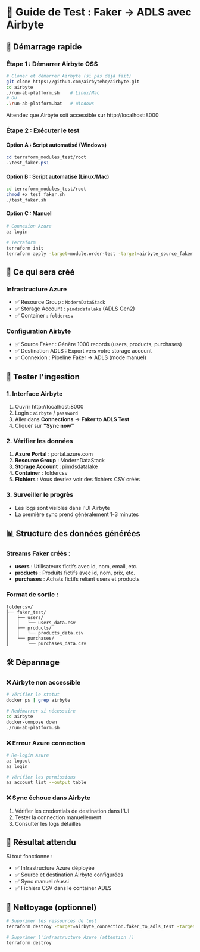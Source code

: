 # 🧪 Guide de Test : Faker → ADLS avec Airbyte

## 🚀 Démarrage rapide

### **Étape 1 : Démarrer Airbyte OSS**
```bash
# Cloner et démarrer Airbyte (si pas déjà fait)
git clone https://github.com/airbytehq/airbyte.git
cd airbyte
./run-ab-platform.sh    # Linux/Mac
# OU
.\run-ab-platform.bat   # Windows
```

Attendez que Airbyte soit accessible sur http://localhost:8000

### **Étape 2 : Exécuter le test**

#### **Option A : Script automatisé (Windows)**
```powershell
cd terraform_modules_test/root
.\test_faker.ps1
```

#### **Option B : Script automatisé (Linux/Mac)**
```bash
cd terraform_modules_test/root
chmod +x test_faker.sh
./test_faker.sh
```

#### **Option C : Manuel**
```bash
# Connexion Azure
az login

# Terraform
terraform init
terraform apply -target=module.order-test -target=airbyte_source_faker.test_faker -target=airbyte_destination_azure_blob_storage.test_adls -target=airbyte_connection.faker_to_adls_test
```

## 🎯 Ce qui sera créé

### **Infrastructure Azure**
- ✅ Resource Group : `ModernDataStack`
- ✅ Storage Account : `pimdsdatalake` (ADLS Gen2)
- ✅ Container : `foldercsv`

### **Configuration Airbyte**
- ✅ Source Faker : Génère 1000 records (users, products, purchases)
- ✅ Destination ADLS : Export vers votre storage account
- ✅ Connexion : Pipeline Faker → ADLS (mode manuel)

## 🔄 Tester l'ingestion

### **1. Interface Airbyte**
1. Ouvrir http://localhost:8000
2. Login : `airbyte` / `password`
3. Aller dans **Connections** → **Faker to ADLS Test**
4. Cliquer sur **"Sync now"**

### **2. Vérifier les données**
1. **Azure Portal** : portal.azure.com
2. **Resource Group** : ModernDataStack
3. **Storage Account** : pimdsdatalake
4. **Container** : foldercsv
5. **Fichiers** : Vous devriez voir des fichiers CSV créés

### **3. Surveiller le progrès**
- Les logs sont visibles dans l'UI Airbyte
- La première sync prend généralement 1-3 minutes

## 📊 Structure des données générées

### **Streams Faker créés :**
- **users** : Utilisateurs fictifs avec id, nom, email, etc.
- **products** : Produits fictifs avec id, nom, prix, etc.
- **purchases** : Achats fictifs reliant users et products

### **Format de sortie :**
```
foldercsv/
├── faker_test/
│   ├── users/
│   │   └── users_data.csv
│   ├── products/
│   │   └── products_data.csv
│   └── purchases/
│       └── purchases_data.csv
```

## 🛠️ Dépannage

### **❌ Airbyte non accessible**
```bash
# Vérifier le statut
docker ps | grep airbyte

# Redémarrer si nécessaire
cd airbyte
docker-compose down
./run-ab-platform.sh
```

### **❌ Erreur Azure connection**
```bash
# Re-login Azure
az logout
az login

# Vérifier les permissions
az account list --output table
```

### **❌ Sync échoue dans Airbyte**
1. Vérifier les credentials de destination dans l'UI
2. Tester la connection manuellement
3. Consulter les logs détaillés

## 🎉 Résultat attendu

Si tout fonctionne :
- ✅ Infrastructure Azure déployée
- ✅ Source et destination Airbyte configurées
- ✅ Sync manuel réussi
- ✅ Fichiers CSV dans le container ADLS

## 🔄 Nettoyage (optionnel)

```bash
# Supprimer les ressources de test
terraform destroy -target=airbyte_connection.faker_to_adls_test -target=airbyte_destination_azure_blob_storage.test_adls -target=airbyte_source_faker.test_faker

# Supprimer l'infrastructure Azure (attention !)
terraform destroy
```
